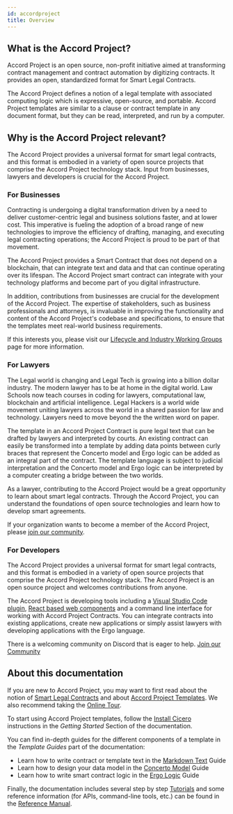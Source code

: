 ```yaml
---
id: accordproject
title: Overview
---
```


## What is the Accord Project?

Accord Project is an open source, non-profit initiative aimed at transforming contract management and contract automation by digitizing contracts. It provides an open, standardized format for Smart Legal Contracts.

The Accord Project defines a notion of a legal template with associated computing logic which is expressive, open-source, and portable. Accord Project templates are similar to a clause or contract template in any document format, but they can be read, interpreted, and run by a computer.

## Why is the Accord Project relevant?

The Accord Project provides a universal format for smart legal contracts, and this format is embodied in a variety of open source projects that comprise the Accord Project technology stack. Input from businesses, lawyers and developers is crucial for the Accord Project.

### For Businesses

Contracting is undergoing a digital transformation driven by a need to deliver customer-centric legal and business solutions faster, and at lower cost. This imperative is fueling the adoption of a broad range of new technologies to improve the efficiency of drafting, managing, and executing legal contracting operations; the Accord Project is proud to be part of that movement.

The Accord Project provides a Smart Contract that does not depend on a blockchain, that can integrate text
and data and that can continue operating over its lifespan. The Accord Project smart contract can integrate with your technology platforms and become part of you digital infrastructure.

In addition, contributions from businesses are crucial for the development of the Accord Project. The expertise of stakeholders, such as business professionals and attorneys, is invaluable in improving the functionality and content of the Accord Project's codebase and specifications, to ensure that the templates meet real-world business requirements.

If this interests you, please visit our [Lifecycle and Industry Working Groups](https://www.accordproject.org/liwg) page for more information.

### For Lawyers

The Legal world is changing and Legal Tech is growing into a billion dollar industry. The modern lawyer has to be at home in the digital world. Law Schools now teach courses in coding for lawyers, computational law, blockchain and artificial intelligence. Legal Hackers is a world wide movement uniting lawyers across the world in a shared passion for law and technology. Lawyers need to move beyond the the written word on paper.

The template in an Accord Project Contract is pure legal text that can be drafted by lawyers and interpreted by courts. An existing contract can easily be transformed into a template by adding data points between curly braces that represent the Concerto model and Ergo logic can be added as an integral part of the contract. The template language is subject to judicial interpretation and the Concerto model and Ergo logic can be interpreted by a computer creating a bridge between the two worlds.

As a lawyer, contributing to the Accord Project would be a great opportunity to learn about smart legal contracts. Through the Accord Project, you can understand the foundations of open source technologies and learn how to develop smart agreements.

If your organization wants to become a member of the Accord Project, please [join our community](https://discord.com/invite/Zm99SKhhtA).

### For Developers

The Accord Project provides a universal format for smart legal contracts, and this format is embodied in a variety of open source projects that comprise the Accord Project technology stack. The Accord Project is an open source project and welcomes contributions from anyone.

The Accord Project is developing tools including a [Visual Studio Code plugin](https://marketplace.visualstudio.com/items?itemName=accordproject.cicero-vscode-extension), [React based web components](https://github.com/accordproject/web-components) and a command line interface for working with Accord Project Contracts. You can integrate contracts into existing applications, create new applications or simply assist lawyers with developing applications with the Ergo language. 

There is a welcoming community on Discord that is eager to help. [Join our Community](https://discord.com/invite/Zm99SKhhtA)


## About this documentation

If you are new to Accord Project, you may want to first read about the notion of [Smart Legal Contracts](accordproject-slc) and about [Accord Project Templates](accordproject-template). We also recommend taking the [Online Tour](accordproject-tour).

To start using Accord Project templates, follow the [Install Cicero](https://docs.accordproject.org/docs/next/started-installation.html) instructions in the _Getting Started_ Section of the documentation.

You can find in-depth guides for the different components of a template in the _Template Guides_ part of the documentation:
- Learn how to write contract or template text in the [Markdown Text](markup-preliminaries) Guide
- Learn how to design your data model in the [Concerto Model](model-concerto) Guide
- Learn how to write smart contract logic in the [Ergo Logic](logic-ergo) Guide

Finally, the documentation includes several step by step [Tutorials](tutorial-templates) and some reference information (for APIs, command-line tools, etc.) can be found in the [Reference Manual](ref-glossary).

